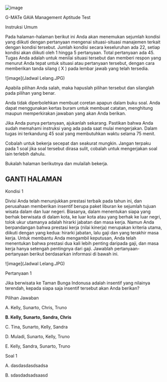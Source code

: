 

![image](capture.JPG)


G-MATe
GAIA Management Aptitude Test

Instruksi Umum

Pada halaman-halaman berikut ini Anda akan menemukan sejumlah kondisi yang diikuti dengan pertanyaan mengenai situasi-situasi manajemen terkait dengan kondisi tersebut. 
Jumlah kondisi secara keseluruhan ada 22, setiap kondisi akan diikuti oleh 1 hingga 5 pertanyaan. Total pertanyaan ada 45.
Tugas Anda adalah untuk menilai situasi tersebut dan memberi respon yang menurut Anda tepat untuk situasi atau pertanyaan tersebut, dengan cara memberikan tanda silang ( X ) pada lembar jawab yang telah tersedia. 

![image](Jadwal Lelang.JPG)

Apabila pilihan Anda salah, maka hapuslah pilihan tersebut dan silanglah pada pilihan yang benar.

Anda tidak diperbolehkan membuat coretan apapun dalam buku soal. Anda dapat menggunakan kertas buram untuk membuat catatan, menghitung maupun memperkirakan jawaban yang akan Anda berikan. 

Jika Anda punya pertanyaan, ajukanlah sekarang. Pastikan bahwa Anda sudah memahami instruksi yang ada pada saat mulai mengerjakan. Dalam tugas ini terkandung 45 soal yang membutuhkan waktu selama 75 menit.

Cobalah untuk bekerja secepat dan seakurat mungkin. Jangan terpaku pada 1 soal jika soal tersebut dirasa sulit, cobalah untuk mengerjakan soal lain terlebih dahulu. 







Bukalah halaman berikutnya dan mulailah bekerja.




GANTI HALAMAN
---





Kondisi 1


Divisi Anda telah menunjukkan prestasi terbaik pada tahun ini, dan perusahaan memberikan insentif berupa paket liburan ke sejumlah tujuan wisata dalam dan luar negeri. Biasanya, dalam menentukan siapa yang berhak berwisata di dalam kota, ke luar kota atau yang berhak ke luar negri, tolok ukur utamanya adalah hirarki jabatan dan masa kerja.
Namun Anda berpandangan bahwa prestasi kerja (nilai kinerja) merupakan kriteria utama, diikuti dengan yang kedua: hirarki jabatan, lalu gaji dan yang terakhir masa kerja.
Untuk membantu Anda mengambil keputusan, Anda telah menentukan bahwa prestasi dua kali lebih penting daripada gaji, dan masa kerja hanya setengah pentingnya dari gaji. Jawablah pertanyaan-pertanyaan berikut berdasarkan informasi di bawah ini.

![image](Jadwal Lelang.JPG)

Pertanyaan 1

Jika berwisata ke Taman Bunga Indonusa adalah insentif yang nilainya terendah, kepada siapa saja insentif tersebut akan Anda berikan? 

Pilihan Jawaban

A. Kelly, Sunarto, Chris, Truno

**B. Kelly, Sunarto, Sandra, Chris**

C. Tina, Sunarto, Kelly, Sandra

D. Muladi, Sunarto, Kelly, Truno

E. Kelly, Sandra, Sunarto, Truno

Soal 1

A. dasdasdasdsadsa

B. sdasdadsadsaasd
